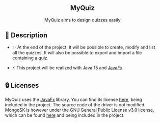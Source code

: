 <h2 align="center">MyQuiz</h2>  
<p align="center">MyQuiz aims to design quizzes easily</p>  

## 📄 Description

- ✨ At the end of the project, it will be possible to create, modify and list all the quizzes. It will also be possible to export and import a file containing a quiz.

- ⚡️ This project will be realized with Java 15 and [JavaFx](https://openjfx.io/).

## 🔒 Licenses

MyQuiz uses the [JavaFx](https://openjfx.io/) library. You can find its license [here](https://github.com/openjdk/jfx/blob/master/LICENSE), being included in the project. The source code of the driver is not modified.  
MongoSK is however under the GNU General Public License v3.0 license, which can be found [here](https://github.com/Xamez/MyQuiz/blob/master/LICENSE) and being included in the project.
